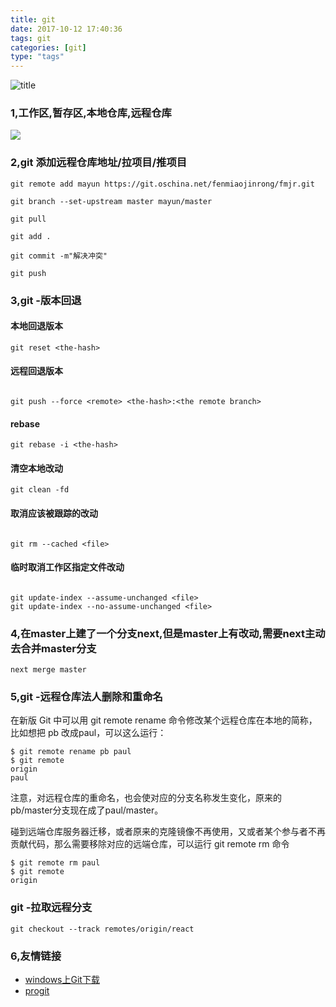 ```yaml
---
title: git
date: 2017-10-12 17:40:36
tags: git
categories: [git]
type: "tags"
---
```

![title](http://static.open-open.com/lib/uploadImg/20141015/20141015084602_745.png)
<!--more-->

### 1,工作区,暂存区,本地仓库,远程仓库
![](http://oo4xdz5i0.bkt.clouddn.com/git.png)
### 2,git 添加远程仓库地址/拉项目/推项目
```
git remote add mayun https://git.oschina.net/fenmiaojinrong/fmjr.git

git branch --set-upstream master mayun/master

git pull

git add .

git commit -m"解决冲突"

git push

```
### 3,git -版本回退
#### 本地回退版本
```
git reset <the-hash>
```

#### 远程回退版本
```

git push --force <remote> <the-hash>:<the remote branch>
```

#### rebase
```
git rebase -i <the-hash>
```

#### 清空本地改动
```
git clean -fd
```

#### 取消应该被跟踪的改动
```

git rm --cached <file>
```

#### 临时取消工作区指定文件改动
```

git update-index --assume-unchanged <file> 
git update-index --no-assume-unchanged <file>
```

### 4,在master上建了一个分支next,但是master上有改动,需要next主动去合并master分支
```
next merge master
```
### 5,git -远程仓库法人删除和重命名
在新版 Git 中可以用 git remote rename 命令修改某个远程仓库在本地的简称，比如想把 pb 改成paul，可以这么运行：
```
$ git remote rename pb paul
$ git remote
origin
paul
```
注意，对远程仓库的重命名，也会使对应的分支名称发生变化，原来的 pb/master分支现在成了paul/master。

碰到远端仓库服务器迁移，或者原来的克隆镜像不再使用，又或者某个参与者不再贡献代码，那么需要移除对应的远端仓库，可以运行 git remote rm 命令
```
$ git remote rm paul
$ git remote
origin
```
### git -拉取远程分支
```
git checkout --track remotes/origin/react
```

### 6,友情链接
- [windows上Git下载](http://pan.baidu.com/s/1i5L40aL)
- [progit](http://git.oschina.net/progit/)